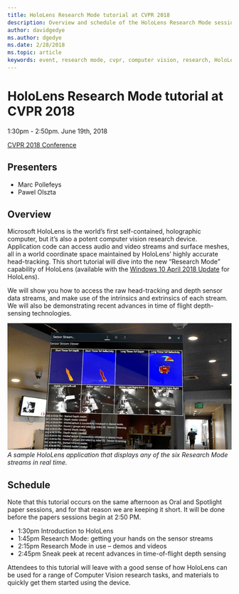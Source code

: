 ```yaml
---
title: HoloLens Research Mode tutorial at CVPR 2018
description: Overview and schedule of the HoloLens Research Mode session, to be delivered at the CVPR Conference on June 19, 2018.
author: davidgedye
ms.author: dgedye
ms.date: 2/28/2018
ms.topic: article
keywords: event, research mode, cvpr, computer vision, research, HoloLens
---
```


# HoloLens Research Mode tutorial at CVPR 2018
1:30pm - 2:50pm. June 19th, 2018

[CVPR 2018 Conference](https://cvpr2018.thecvf.com/)

## Presenters
* Marc Pollefeys
* Pawel Olszta

## Overview
Microsoft HoloLens is the world’s first self-contained, holographic computer, but it’s also a potent computer vision research device.
Application code can access audio and video streams and surface meshes, all in a world coordinate space maintained by HoloLens’
highly accurate head-tracking. This short tutorial will dive into the new “Research Mode” capability of HoloLens (available with the [Windows 10 April 2018 Update](/windows/mixed-reality/enthusiast-guide/release-notes-april-2018) for HoloLens).

We will show you how to access the raw head-tracking and depth sensor data streams, and make use of the intrinsics and
extrinsics of each stream.  We will also be demonstrating recent advances in time of flight depth-sensing technologies.

![Sample application for viewing Research Mode sensor streams](../develop/advanced-concepts/images/sensor-stream-viewer.jpg)
*A sample HoloLens application that displays any of the six Research Mode streams in real time.*

## Schedule
Note that this tutorial occurs on the same afternoon as Oral and Spotlight paper sessions, and for that reason we are keeping it short.
It will be done before the papers sessions begin at 2:50 PM.

- 1:30pm   Introduction to HoloLens 
- 1:45pm   Research Mode: getting your hands on the sensor streams 
- 2:15pm   Research Mode in use – demos and videos 
- 2:45pm   Sneak peek at recent advances in time-of-flight depth sensing 

Attendees to this tutorial will leave with a good sense of how HoloLens can be used for a range of Computer Vision research tasks, and materials to quickly get them started using the device.